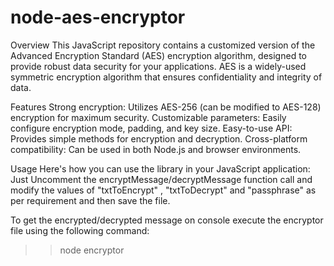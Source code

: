 # node-aes-encryptor
Overview
This JavaScript repository contains a customized version of the Advanced Encryption Standard (AES) encryption algorithm, designed to provide robust data security for your applications. AES is a widely-used symmetric encryption algorithm that ensures confidentiality and integrity of data.

Features
Strong encryption: Utilizes AES-256 (can be modified to AES-128) encryption for maximum security.
Customizable parameters: Easily configure encryption mode, padding, and key size.
Easy-to-use API: Provides simple methods for encryption and decryption.
Cross-platform compatibility: Can be used in both Node.js and browser environments.

Usage
Here's how you can use the library in your JavaScript application:
Just Uncomment the encryptMessage/decryptMessage function call and modify the values of "txtToEncrypt" , "txtToDecrypt" and "passphrase" as per requirement and then save the file.

To get the encrypted/decrypted message on console execute the encryptor file using the following command:
>> node encryptor
